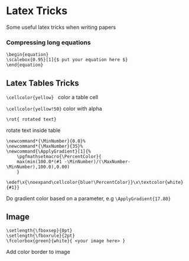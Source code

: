 # Latex Tricks
Some useful latex tricks when writing papers

### Compressing long equations
```
\begin{equation}
\scalebox{0.95}[1]{$ put your equation here $}
\end{equation}
```

## Latex Tables Tricks
```\cellcolor{yellow} ``` color a table cell

```\cellcolor{yellow!50}``` color with alpha

```\newcommand*\rot{\rotatebox{90}}
\rot{ rotated text}
``` 
rotate text inside table


```
\newcommand*{\MinNumber}{0.0}%
\newcommand*{\MaxNumber}{35}%
\newcommand{\ApplyGradient}[1]{%
	\pgfmathsetmacro{\PercentColor}{
	max(min(100.0*(#1 -\MinNumber)/(\MaxNumber-\MinNumber),100.0),0.00)
	} 
	\edef\x{\noexpand\cellcolor{blue!\PercentColor}}\x\textcolor{white}{#1}}
```

Do gradient color based on a parameter, e.g ```\ApplyGradient{17.80}```

## Image 
```
\setlength{\fboxsep}{0pt}
\setlength{\fboxrule}{2pt}
\fcolorbox{green}{white}{ <your image here> }
```
Add color border to image